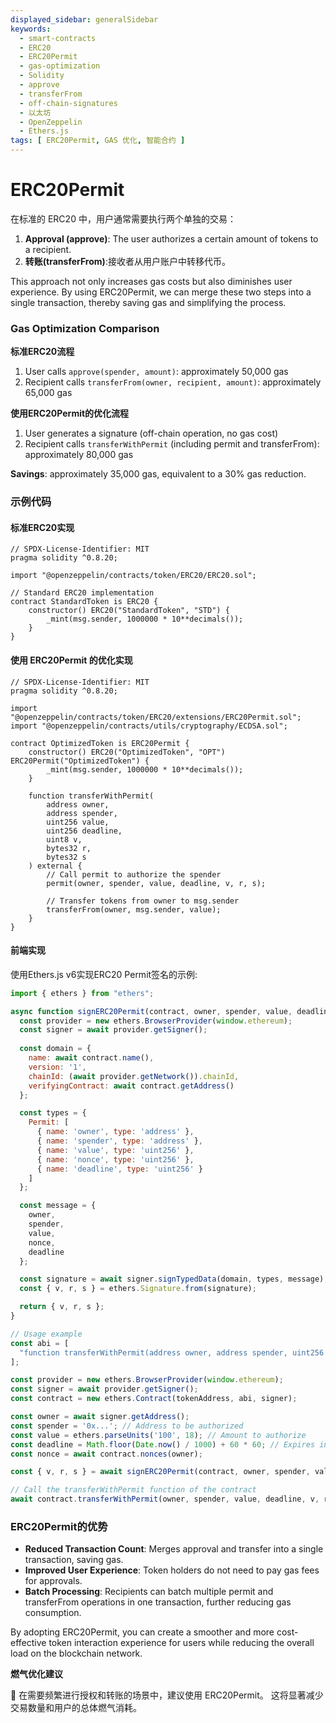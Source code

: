 ```yaml
---
displayed_sidebar: generalSidebar
keywords:
  - smart-contracts
  - ERC20
  - ERC20Permit
  - gas-optimization
  - Solidity
  - approve
  - transferFrom
  - off-chain-signatures
  - 以太坊
  - OpenZeppelin
  - Ethers.js
tags: [ ERC20Permit, GAS 优化, 智能合约 ]
---
```


# ERC20Permit

在标准的 ERC20 中，用户通常需要执行两个单独的交易：

1. **Approval (approve)**: The user authorizes a certain amount of tokens to a recipient.
2. **转账(transferFrom)**:接收者从用户账户中转移代币。

This approach not only increases gas costs but also diminishes user experience. By using ERC20Permit, we can merge these two steps into a single transaction, thereby saving gas and simplifying the process.

### Gas Optimization Comparison

**标准ERC20流程**

1. User calls `approve(spender, amount)`: approximately 50,000 gas
2. Recipient calls `transferFrom(owner, recipient, amount)`: approximately 65,000 gas

**使用ERC20Permit的优化流程**

1. User generates a signature (off-chain operation, no gas cost)
2. Recipient calls `transferWithPermit` (including permit and transferFrom): approximately 80,000 gas

**Savings**: approximately 35,000 gas, equivalent to a 30% gas reduction.

### 示例代码

#### 标准ERC20实现

```solidity
// SPDX-License-Identifier: MIT
pragma solidity ^0.8.20;

import "@openzeppelin/contracts/token/ERC20/ERC20.sol";

// Standard ERC20 implementation
contract StandardToken is ERC20 {
    constructor() ERC20("StandardToken", "STD") {
        _mint(msg.sender, 1000000 * 10**decimals());
    }
}
```

#### 使用 ERC20Permit 的优化实现

```solidity
// SPDX-License-Identifier: MIT
pragma solidity ^0.8.20;

import "@openzeppelin/contracts/token/ERC20/extensions/ERC20Permit.sol";
import "@openzeppelin/contracts/utils/cryptography/ECDSA.sol";

contract OptimizedToken is ERC20Permit {
    constructor() ERC20("OptimizedToken", "OPT") ERC20Permit("OptimizedToken") {
        _mint(msg.sender, 1000000 * 10**decimals());
    }

    function transferWithPermit(
        address owner,
        address spender,
        uint256 value,
        uint256 deadline,
        uint8 v,
        bytes32 r,
        bytes32 s
    ) external {
        // Call permit to authorize the spender
        permit(owner, spender, value, deadline, v, r, s);
        
        // Transfer tokens from owner to msg.sender
        transferFrom(owner, msg.sender, value);
    }
}
```

#### 前端实现

使用Ethers.js v6实现ERC20 Permit签名的示例:

```javascript
import { ethers } from "ethers";

async function signERC20Permit(contract, owner, spender, value, deadline, nonce) {
  const provider = new ethers.BrowserProvider(window.ethereum);
  const signer = await provider.getSigner();
  
  const domain = {
    name: await contract.name(),
    version: '1',
    chainId: (await provider.getNetwork()).chainId,
    verifyingContract: await contract.getAddress()
  };

  const types = {
    Permit: [
      { name: 'owner', type: 'address' },
      { name: 'spender', type: 'address' },
      { name: 'value', type: 'uint256' },
      { name: 'nonce', type: 'uint256' },
      { name: 'deadline', type: 'uint256' }
    ]
  };

  const message = {
    owner,
    spender,
    value,
    nonce,
    deadline
  };

  const signature = await signer.signTypedData(domain, types, message);
  const { v, r, s } = ethers.Signature.from(signature);

  return { v, r, s };
}

// Usage example
const abi = [
  "function transferWithPermit(address owner, address spender, uint256 value, uint256 deadline, uint8 v, bytes32 r, bytes32 s)"
];

const provider = new ethers.BrowserProvider(window.ethereum);
const signer = await provider.getSigner();
const contract = new ethers.Contract(tokenAddress, abi, signer);

const owner = await signer.getAddress();
const spender = '0x...'; // Address to be authorized
const value = ethers.parseUnits('100', 18); // Amount to authorize
const deadline = Math.floor(Date.now() / 1000) + 60 * 60; // Expires in 1 hour
const nonce = await contract.nonces(owner);

const { v, r, s } = await signERC20Permit(contract, owner, spender, value, deadline, nonce);

// Call the transferWithPermit function of the contract
await contract.transferWithPermit(owner, spender, value, deadline, v, r, s);
```

### ERC20Permit的优势

- **Reduced Transaction Count**: Merges approval and transfer into a single transaction, saving gas.
- **Improved User Experience**: Token holders do not need to pay gas fees for approvals.
- **Batch Processing**: Recipients can batch multiple permit and transferFrom operations in one transaction, further reducing gas consumption.

By adopting ERC20Permit, you can create a smoother and more cost-effective token interaction experience for users while reducing the overall load on the blockchain network.

**燃气优化建议**

🌟 在需要频繁进行授权和转账的场景中，建议使用 ERC20Permit。 这将显著减少交易数量和用户的总体燃气消耗。
